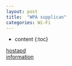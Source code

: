 ```yaml
---
layout: post
title:  "WPA supplican"
categories: Wi-Fi
---
```


* content
{:toc}


[hostapd](http://w1.fi/wpa_supplicant/devel/index.html)   
[information](http://w1.fi/wpa_supplicant/)